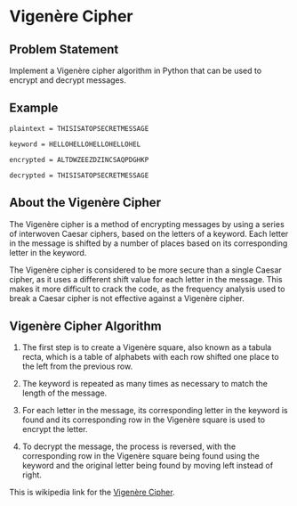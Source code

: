 # Vigenère Cipher
## Problem Statement
Implement a Vigenère cipher algorithm in Python that can be used to encrypt and decrypt messages.

## Example

`plaintext = THISISATOPSECRETMESSAGE`

`keyword = HELLOHELLOHELLOHELLOHEL`

`encrypted = ALTDWZEEZDZINCSAQPDGHKP`

`decrypted = THISISATOPSECRETMESSAGE`

## About the Vigenère Cipher
The Vigenère cipher is a method of encrypting messages by using a series of interwoven Caesar ciphers, based on the letters of a keyword. Each letter in the message is shifted by a number of places based on its corresponding letter in the keyword.

The Vigenère cipher is considered to be more secure than a single Caesar cipher, as it uses a different shift value for each letter in the message. This makes it more difficult to crack the code, as the frequency analysis used to break a Caesar cipher is not effective against a Vigenère cipher.

## Vigenère Cipher Algorithm

1. The first step is to create a Vigenère square, also known as a tabula recta, which is a table of alphabets with each row shifted one place to the left from the previous row.

2. The keyword is repeated as many times as necessary to match the length of the message.

3. For each letter in the message, its corresponding letter in the keyword is found and its corresponding row in the Vigenère square is used to encrypt the letter.

4. To decrypt the message, the process is reversed, with the corresponding row in the Vigenère square being found using the keyword and the original letter being found by moving left instead of right.

This is wikipedia link for the [Vigenère Cipher](https://en.wikipedia.org/wiki/Vigen%C3%A8re_cipher).